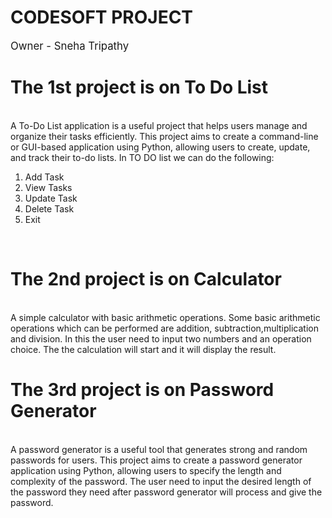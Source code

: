 # CODESOFT PROJECT
<big>Owner - Sneha Tripathy</big>
<br>
# The 1st project is on To Do List
<br>
A To-Do List application is a useful project that helps users manage
and organize their tasks efficiently. This project aims to create a
command-line or GUI-based application using Python, allowing
users to create, update, and track their to-do lists.
In TO DO list we can do the following:

1. Add Task
2. View Tasks
3. Update Task
4. Delete Task
5. Exit
<br>

# The 2nd project is on Calculator
<br>
A simple calculator with basic arithmetic operations. Some basic arithmetic operations which can be performed
are addition, subtraction,multiplication and division. In this the user need to input two numbers and an operation choice.
The the calculation will start and it will display the result.
<br>

# The 3rd project is on Password Generator
<br>
A password generator is a useful tool that generates strong and
random passwords for users. This project aims to create a
password generator application using Python, allowing users to
specify the length and complexity of the password.
The user need to input the desired length of the password they need  
after password generator will process and give the password. 
<br>
